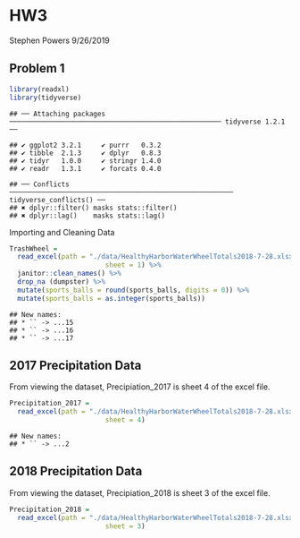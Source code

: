 HW3
================
Stephen Powers
9/26/2019

## Problem 1

``` r
library(readxl)
library(tidyverse)
```

    ## ── Attaching packages ───────────────────────────────────────────────────── tidyverse 1.2.1 ──

    ## ✔ ggplot2 3.2.1     ✔ purrr   0.3.2
    ## ✔ tibble  2.1.3     ✔ dplyr   0.8.3
    ## ✔ tidyr   1.0.0     ✔ stringr 1.4.0
    ## ✔ readr   1.3.1     ✔ forcats 0.4.0

    ## ── Conflicts ──────────────────────────────────────────────────────── tidyverse_conflicts() ──
    ## ✖ dplyr::filter() masks stats::filter()
    ## ✖ dplyr::lag()    masks stats::lag()

Importing and Cleaning Data

``` r
TrashWheel = 
  read_excel(path = "./data/HealthyHarborWaterWheelTotals2018-7-28.xlsx",
                        sheet = 1) %>%
  janitor::clean_names() %>%
  drop_na (dumpster) %>%
  mutate(sports_balls = round(sports_balls, digits = 0)) %>%
  mutate(sports_balls = as.integer(sports_balls))
```

    ## New names:
    ## * `` -> ...15
    ## * `` -> ...16
    ## * `` -> ...17

## 2017 Precipitation Data

From viewing the dataset, Precipiation\_2017 is sheet 4 of the excel
file.

``` r
Precipitation_2017 = 
  read_excel(path = "./data/HealthyHarborWaterWheelTotals2018-7-28.xlsx",
                        sheet = 4)
```

    ## New names:
    ## * `` -> ...2

## 2018 Precipitation Data

From viewing the dataset, Precipiation\_2018 is sheet 3 of the excel
file.

``` r
Precipitation_2018 = 
  read_excel(path = "./data/HealthyHarborWaterWheelTotals2018-7-28.xlsx",
                        sheet = 3)
```
